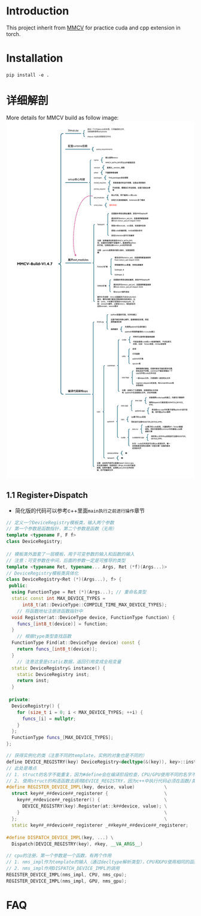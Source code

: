 
# Introduction
This project inherit from [MMCV](https://github.com/open-mmlab/mmcv/tree/master) for practice cuda and cpp extension in torch.

# Installation
``` shell
pip install -e .
```

# 详细解剖
More details for MMCV build as follow image:
![](resource/MMCV-Build-V1.4.7.png)


## 1.1 Register+Dispatch

- 简化版的代码可以参考c++里面`main执行之前进行操作`章节

``` c++
// 定义一个DeviceRegistry模板类，输入两个参数
// 第一个参数是函数指针，第二个参数是函数（无用）
template <typename F, F f>
class DeviceRegistry;

// 模板类外面套了一层模板，用于可变参数的输入和函数的输入
// 注意：可变参数在中间，后面的参数一定是可推导的类型
template <typename Ret, typename... Args, Ret (*f)(Args...)>
// DeviceRegistry模板类具体化
class DeviceRegistry<Ret (*)(Args...), f> {
 public:
  using FunctionType = Ret (*)(Args...); // 重命名类型
  static const int MAX_DEVICE_TYPES =
      int8_t(at::DeviceType::COMPILE_TIME_MAX_DEVICE_TYPES);
	// 将函数地址注册进函数指针中
  void Register(at::DeviceType device, FunctionType function) {
    funcs_[int8_t(device)] = function;
  }
	// 根据type类型查找函数
  FunctionType Find(at::DeviceType device) const {
    return funcs_[int8_t(device)];
  }
	// 注意这里是static数据，返回引用变成全局变量
  static DeviceRegistry& instance() {
    static DeviceRegistry inst;
    return inst;
  }

 private:
  DeviceRegistry() {
    for (size_t i = 0; i < MAX_DEVICE_TYPES; ++i) {
      funcs_[i] = nullptr;
    }
  };
  FunctionType funcs_[MAX_DEVICE_TYPES];
};

```

``` c++
// 获得实例化的类（注意不同的template，实例的对象也是不同的）
define DEVICE_REGISTRY(key) DeviceRegistry<decltype(&(key)), key>::instance()
// 此处是难点
// 1. struct的名字不能重复，因为#define会在编译阶段检查，CPU/GPU使用不同的名字不然重复
// 2. 使用struct的构造函数去调用DEVICE_REGISTRY，因为c++中执行代码必须在函数/类/main中，还有这里一个特殊的构造函数
#define REGISTER_DEVICE_IMPL(key, device, value)           \
  struct key##_##device##_registerer {                     \
    key##_##device##_registerer() {                        \
      DEVICE_REGISTRY(key).Register(at::k##device, value); \
    }                                                      \
  };                                                       \
  static key##_##device##_registerer _##key##_##device##_registerer;

#define DISPATCH_DEVICE_IMPL(key, ...) \
  Dispatch(DEVICE_REGISTRY(key), #key, __VA_ARGS__)

```

``` c++
// cpu的注册，第一个参数是一个函数，有两个作用
// 1. nms_impl作为template的输入（通过decltype解析类型），CPU和GPU使用相同的函数，因为公用一个`static DeviceRegistry inst;`
// 2. nms_impl作用DISPATCH_DEVICE_IMPL的调用
REGISTER_DEVICE_IMPL(nms_impl, CPU, nms_cpu);
REGISTER_DEVICE_IMPL(nms_impl, GPU, nms_gpu);
```



# FAQ
